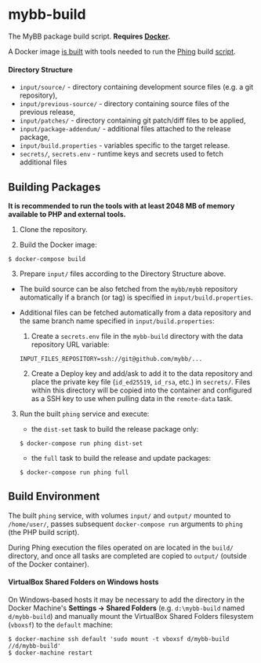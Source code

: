 # mybb-build
The MyBB package build script. **Requires [Docker](https://www.docker.com/).**

A Docker image [is built](https://github.com/mybb/mybb-build/blob/master/Dockerfile) with tools needed to run the [Phing](https://www.phing.info/) build [script](https://github.com/mybb/mybb-build/blob/master/build.xml).

#### Directory Structure
- `input/source/` - directory containing development source files (e.g. a git repository),
- `input/previous-source/` - directory containing source files of the previous release,
- `input/patches/` - directory containing git patch/diff files to be applied,
- `input/package-addendum/` - additional files attached to the release package,
- `input/build.properties` - variables specific to the target release.
- `secrets/`, `secrets.env` - runtime keys and secrets used to fetch additional files

## Building Packages

**It is recommended to run the tools with at least 2048 MB of memory available to PHP and external tools.**

1. Clone the repository.

2. Build the Docker image:
```
$ docker-compose build
```

3. Prepare `input/` files according to the Directory Structure above.
  - The build source can be also fetched from the `mybb/mybb` repository automatically if a branch (or tag) is specified in `input/build.properties`.

  - Additional files can be fetched automatically from a data repository and the same branch name specified in `input/build.properties`:

    1. Create a `secrets.env` file in the `mybb-build` directory with the data repository URL variable:

    ```
    INPUT_FILES_REPOSITORY=ssh://git@github.com/mybb/...
    ```

    2. Create a Deploy key and add/ask to add it to the data repository and place the private key file (`id_ed25519`, `id_rsa`, etc.) in `secrets/`. Files within this directory will be copied into the container and configured as a SSH key to use when pulling data in the `remote-data` task.



3. Run the built `phing` service and execute:
   - the `dist-set` task to build the release package only:

    ```
    $ docker-compose run phing dist-set
    ```

   - the `full` task to build the release and update packages:

    ```
    $ docker-compose run phing full
    ```

## Build Environment

The built `phing` service, with volumes `input/` and `output/` mounted to `/home/user/`, passes subsequent `docker-compose run` arguments to `phing` (the PHP build script).

During Phing execution the files operated on are located in the `build/` directory, and once all tasks are completed are copied to `output/` (outside of the Docker container).

#### VirtualBox Shared Folders on Windows hosts
On Windows-based hosts it may be necessary to add the directory in the Docker Machine's **Settings → Shared Folders** (e.g. `d:\mybb-build` named `d/mybb-build`) and manually mount the VirtualBox Shared Folders filesystem (`vboxsf`) to the `default` machine:
```
$ docker-machine ssh default 'sudo mount -t vboxsf d/mybb-build //d/mybb-build'
$ docker-machine restart
```
